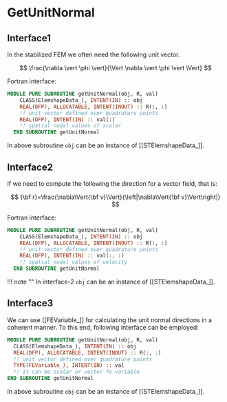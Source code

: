# GetUnitNormal

## Interface1

In the stabilized FEM we often need the following unit vector.

$$
\frac{\nabla \vert \phi \vert}{\Vert \nabla \vert \phi \vert \Vert}
$$

Fortran interface:

```fortran
MODULE PURE SUBROUTINE getUnitNormal(obj, R, val)
    CLASS(ElemshapeData_), INTENT(IN) :: obj
    REAL(DFP), ALLOCATABLE, INTENT(INOUT) :: R(:, :)
    !! unit vector defined over quadrature points
    REAL(DFP), INTENT(IN) :: val(:)
    !! spatial nodal values of scalar
  END SUBROUTINE getUnitNormal
```

In above subroutine `obj` can be an instance of [[STElemshapeData_]].

## Interface2

If we need to compute the following the direction for a vector field, that is:

$$
{\bf r}=\frac{\nabla\Vert{\bf v}\Vert}{\left|\nabla\Vert{\bf v}\Vert\right|}
$$

Fortran interface:

```fortran
MODULE PURE SUBROUTINE getUnitNormal(obj, R, val)
    CLASS(ElemshapeData_), INTENT(IN) :: obj
    REAL(DFP), ALLOCATABLE, INTENT(INOUT) :: R(:, :)
    !! unit vector defined over quadrature points
    REAL(DFP), INTENT(IN) :: val(:, :)
    !! spatial nodal values of velocity
  END SUBROUTINE getUnitNormal
```

!!! note ""
In interface-2 `obj` can be an instance of [[STElemshapeData_]].

## Interface3

We can use [[FEVariable_]] for calculating the unit normal directions in a coherent manner. To this end, following interface can be employed:

```fortran
MODULE PURE SUBROUTINE getUnitNormal(obj, R, val)
  CLASS(ElemshapeData_), INTENT(IN) :: obj
  REAL(DFP), ALLOCATABLE, INTENT(INOUT) :: R(:, :)
  !! unit vector defined over quadrature points
  TYPE(FEVariable_), INTENT(IN) :: val
  !! it can be scalar or vector fe variable
END SUBROUTINE getUnitNormal
```

In above subroutine `obj` can be an instance of [[STElemshapeData_]].
